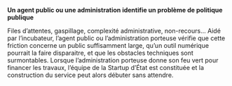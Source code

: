 __Un agent public ou une administration identifie un problème de politique publique__

Files d’attentes, gaspillage, complexité administrative, non-recours... Aidé par l’incubateur, l’agent public ou l’administration porteuse vérifie que cette friction concerne un public suffisamment large, qu’un outil numérique pourrait la faire disparaitre, et que les obstacles techniques sont surmontables. Lorsque l’administration porteuse donne son feu vert pour financer les travaux, l’équipe de la Startup d’État est constituée et la construction du service peut alors débuter sans attendre.
